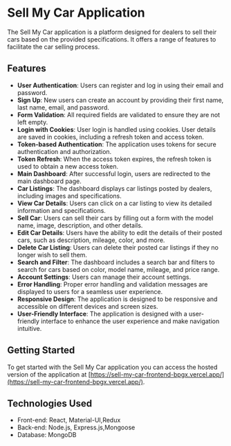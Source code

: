 # Sell My Car Application

The Sell My Car application is a platform designed for dealers to sell their cars based on the provided specifications. It offers a range of features to facilitate the car selling process.

## Features

- **User Authentication**: Users can register and log in using their email and password.
- **Sign Up**: New users can create an account by providing their first name, last name, email, and password.
- **Form Validation**: All required fields are validated to ensure they are not left empty.
- **Login with Cookies**: User login is handled using cookies. User details are saved in cookies, including a refresh token and access token.
- **Token-based Authentication**: The application uses tokens for secure authentication and authorization.
- **Token Refresh**: When the access token expires, the refresh token is used to obtain a new access token.
- **Main Dashboard**: After successful login, users are redirected to the main dashboard page.
- **Car Listings**: The dashboard displays car listings posted by dealers, including images and specifications.
- **View Car Details**: Users can click on a car listing to view its detailed information and specifications.
- **Sell Car**: Users can sell their cars by filling out a form with the model name, image, description, and other details.
- **Edit Car Details**: Users have the ability to edit the details of their posted cars, such as description, mileage, color, and more.
- **Delete Car Listing**: Users can delete their posted car listings if they no longer wish to sell them.
- **Search and Filter**: The dashboard includes a search bar and filters to search for cars based on color, model name, mileage, and price range.
- **Account Settings**: Users can manage their account settings.
- **Error Handling**: Proper error handling and validation messages are displayed to users for a seamless user experience.
- **Responsive Design**: The application is designed to be responsive and accessible on different devices and screen sizes.
- **User-Friendly Interface**: The application is designed with a user-friendly interface to enhance the user experience and make navigation intuitive.

## Getting Started

To get started with the Sell My Car application you can access the hosted version of the application at [https://sell-my-car-frontend-bpgx.vercel.app/](https://sell-my-car-frontend-bpgx.vercel.app/).

## Technologies Used

- Front-end: React, Material-UI,Redux
- Back-end: Node.js, Express.js,Mongoose
- Database: MongoDB

